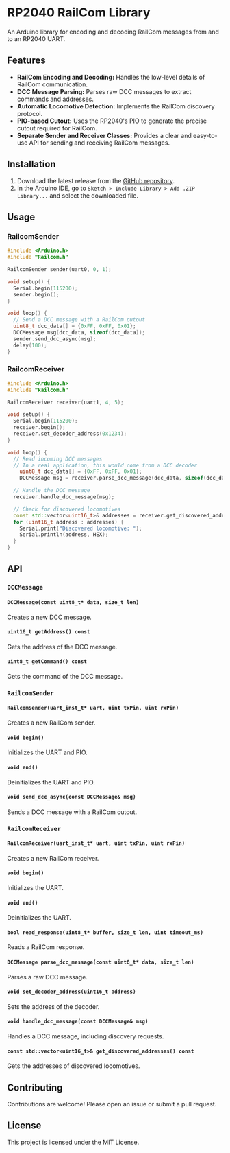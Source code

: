 # RP2040 RailCom Library

An Arduino library for encoding and decoding RailCom messages from and to an RP2040 UART.

## Features

-   **RailCom Encoding and Decoding:**  Handles the low-level details of RailCom communication.
-   **DCC Message Parsing:**  Parses raw DCC messages to extract commands and addresses.
-   **Automatic Locomotive Detection:**  Implements the RailCom discovery protocol.
-   **PIO-based Cutout:**  Uses the RP2040's PIO to generate the precise cutout required for RailCom.
-   **Separate Sender and Receiver Classes:** Provides a clear and easy-to-use API for sending and receiving RailCom messages.

## Installation

1.  Download the latest release from the [GitHub repository](https://github.com/your-username/rp2040-railcom).
2.  In the Arduino IDE, go to `Sketch > Include Library > Add .ZIP Library...` and select the downloaded file.

## Usage

### RailcomSender

```cpp
#include <Arduino.h>
#include "Railcom.h"

RailcomSender sender(uart0, 0, 1);

void setup() {
  Serial.begin(115200);
  sender.begin();
}

void loop() {
  // Send a DCC message with a RailCom cutout
  uint8_t dcc_data[] = {0xFF, 0xFF, 0x01};
  DCCMessage msg(dcc_data, sizeof(dcc_data));
  sender.send_dcc_async(msg);
  delay(100);
}
```

### RailcomReceiver

```cpp
#include <Arduino.h>
#include "Railcom.h"

RailcomReceiver receiver(uart1, 4, 5);

void setup() {
  Serial.begin(115200);
  receiver.begin();
  receiver.set_decoder_address(0x1234);
}

void loop() {
  // Read incoming DCC messages
  // In a real application, this would come from a DCC decoder
    uint8_t dcc_data[] = {0xFF, 0xFF, 0x01};
    DCCMessage msg = receiver.parse_dcc_message(dcc_data, sizeof(dcc_data));

  // Handle the DCC message
  receiver.handle_dcc_message(msg);

  // Check for discovered locomotives
  const std::vector<uint16_t>& addresses = receiver.get_discovered_addresses();
  for (uint16_t address : addresses) {
    Serial.print("Discovered locomotive: ");
    Serial.println(address, HEX);
  }
}
```

## API

### `DCCMessage`

#### `DCCMessage(const uint8_t* data, size_t len)`

Creates a new DCC message.

#### `uint16_t getAddress() const`

Gets the address of the DCC message.

#### `uint8_t getCommand() const`

Gets the command of the DCC message.

### `RailcomSender`

#### `RailcomSender(uart_inst_t* uart, uint txPin, uint rxPin)`

Creates a new RailCom sender.

#### `void begin()`

Initializes the UART and PIO.

#### `void end()`

Deinitializes the UART and PIO.

#### `void send_dcc_async(const DCCMessage& msg)`

Sends a DCC message with a RailCom cutout.

### `RailcomReceiver`

#### `RailcomReceiver(uart_inst_t* uart, uint txPin, uint rxPin)`

Creates a new RailCom receiver.

#### `void begin()`

Initializes the UART.

#### `void end()`

Deinitializes the UART.

#### `bool read_response(uint8_t* buffer, size_t len, uint timeout_ms)`

Reads a RailCom response.

#### `DCCMessage parse_dcc_message(const uint8_t* data, size_t len)`

Parses a raw DCC message.

#### `void set_decoder_address(uint16_t address)`

Sets the address of the decoder.

#### `void handle_dcc_message(const DCCMessage& msg)`

Handles a DCC message, including discovery requests.

#### `const std::vector<uint16_t>& get_discovered_addresses() const`

Gets the addresses of discovered locomotives.

## Contributing

Contributions are welcome! Please open an issue or submit a pull request.

## License

This project is licensed under the MIT License.
